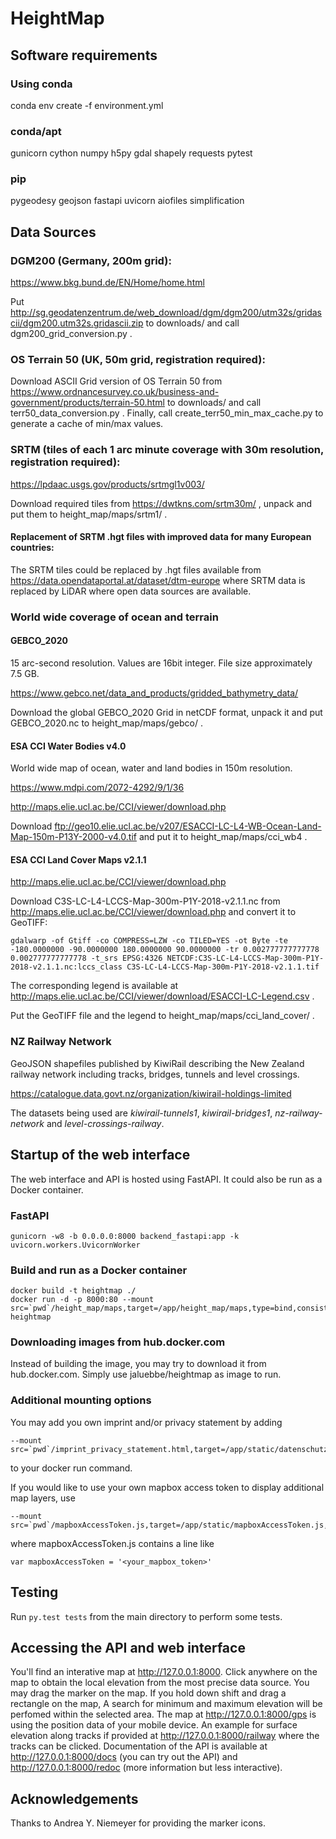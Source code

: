 # HeightMap

## Software requirements

### Using conda 

conda env create -f environment.yml

### conda/apt

gunicorn cython numpy h5py gdal shapely requests pytest

### pip

pygeodesy geojson fastapi uvicorn aiofiles simplification

## Data Sources

### DGM200 (Germany, 200m grid):

https://www.bkg.bund.de/EN/Home/home.html

Put http://sg.geodatenzentrum.de/web_download/dgm/dgm200/utm32s/gridascii/dgm200.utm32s.gridascii.zip to downloads/ and call dgm200_grid_conversion.py .

### OS Terrain 50 (UK, 50m grid, registration required):

Download ASCII Grid version of OS Terrain 50 from
https://www.ordnancesurvey.co.uk/business-and-government/products/terrain-50.html to downloads/ and call terr50_data_conversion.py .
Finally, call create_terr50_min_max_cache.py to generate a cache of min/max values.

### SRTM (tiles of each 1 arc minute coverage with 30m resolution, registration required):

https://lpdaac.usgs.gov/products/srtmgl1v003/

Download required tiles from https://dwtkns.com/srtm30m/ , unpack and put them to height_map/maps/srtm1/ .

#### Replacement of SRTM .hgt files with improved data for many European countries:

The SRTM tiles could be replaced by .hgt files available from https://data.opendataportal.at/dataset/dtm-europe where SRTM data is replaced by LiDAR where open data sources are available.

### World wide coverage of ocean and terrain

#### GEBCO_2020

15 arc-second resolution. Values are 16bit integer. File size approximately 7.5 GB.

https://www.gebco.net/data_and_products/gridded_bathymetry_data/

Download the global GEBCO_2020 Grid in netCDF format, unpack it and put GEBCO_2020.nc to height_map/maps/gebco/ .

#### ESA CCI Water Bodies v4.0

World wide map of ocean, water and land bodies in 150m resolution.

https://www.mdpi.com/2072-4292/9/1/36

http://maps.elie.ucl.ac.be/CCI/viewer/download.php

Download ftp://geo10.elie.ucl.ac.be/v207/ESACCI-LC-L4-WB-Ocean-Land-Map-150m-P13Y-2000-v4.0.tif and put it to height_map/maps/cci_wb4 .

#### ESA CCI Land Cover Maps v2.1.1

http://maps.elie.ucl.ac.be/CCI/viewer/download.php

Download C3S-LC-L4-LCCS-Map-300m-P1Y-2018-v2.1.1.nc from http://maps.elie.ucl.ac.be/CCI/viewer/download.php and convert it to GeoTIFF:
```
gdalwarp -of Gtiff -co COMPRESS=LZW -co TILED=YES -ot Byte -te -180.0000000 -90.0000000 180.0000000 90.0000000 -tr 0.002777777777778 0.002777777777778 -t_srs EPSG:4326 NETCDF:C3S-LC-L4-LCCS-Map-300m-P1Y-2018-v2.1.1.nc:lccs_class C3S-LC-L4-LCCS-Map-300m-P1Y-2018-v2.1.1.tif
```

The corresponding legend is available at http://maps.elie.ucl.ac.be/CCI/viewer/download/ESACCI-LC-Legend.csv .

Put the GeoTIFF file and the legend to height_map/maps/cci_land_cover/ .

### NZ Railway Network

GeoJSON shapefiles published by KiwiRail describing the New Zealand railway network including tracks, bridges, tunnels and level crossings.

https://catalogue.data.govt.nz/organization/kiwirail-holdings-limited

The datasets being used are *kiwirail-tunnels1*, *kiwirail-bridges1*, *nz-railway-network* and *level-crossings-railway*.


## Startup of the web interface

The web interface and API is hosted using FastAPI. It could also be run as a Docker container.

### FastAPI
```
gunicorn -w8 -b 0.0.0.0:8000 backend_fastapi:app -k uvicorn.workers.UvicornWorker
```
### Build and run as a Docker container
```
docker build -t heightmap ./
docker run -d -p 8000:80 --mount src=`pwd`/height_map/maps,target=/app/height_map/maps,type=bind,consistency=cached heightmap
```
### Downloading images from hub.docker.com
Instead of building the image, you may try to download it from hub.docker.com. 
Simply use jaluebbe/heightmap as image to run.

### Additional mounting options
You may add you own imprint and/or privacy statement by adding
```
--mount src=`pwd`/imprint_privacy_statement.html,target=/app/static/datenschutz.html,type=bind,readonly
```
to your docker run command.

If you would like to use your own mapbox access token to display additional map layers, use 
```
--mount src=`pwd`/mapboxAccessToken.js,target=/app/static/mapboxAccessToken.js,type=bind,readonly
```
where mapboxAccessToken.js contains a line like
```
var mapboxAccessToken = '<your_mapbox_token>'
```

## Testing

Run ```py.test tests``` from the main directory to perform some tests.

## Accessing the API and web interface

You'll find an interative map at http://127.0.0.1:8000. Click anywhere on the map to obtain the local elevation from the most precise data source. 
You may drag the marker on the map. 
If you hold down shift and drag a rectangle on the map, A search for minimum and maximum elevation will be perfomed within the selected area. 
The map at http://127.0.0.1:8000/gps is using the position data of your mobile device. 
An example for surface elevation along tracks if provided at http://127.0.0.1:8000/railway where the tracks can be clicked. 
Documentation of the API is available at http://127.0.0.1:8000/docs (you can try out the API) and http://127.0.0.1:8000/redoc (more information but less interactive).

## Acknowledgements

Thanks to Andrea Y. Niemeyer for providing the marker icons.

